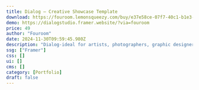 ```yaml
---
title: Dialog — Creative Showcase Template
download: https://fouroom.lemonsqueezy.com/buy/e37e58ce-07f7-40c1-b1e3-a137f88b0b66?aff=YGGpO5
demo: https://dialogstudio.framer.website/?via=fouroom
price: 49
author: "Fouroom"
date: 2024-11-30T09:59:45.980Z
description: "Dialog-ideal for artists, photographers, graphic designers, and agencies.It provides a meticulously crafted platform designed to elegantly showcase your creations with its intriguing grid layout and refined typography."
ssg: ["Framer"]
css: []
ui: []
cms: []
category: [Portfolio]
draft: false
---
```

